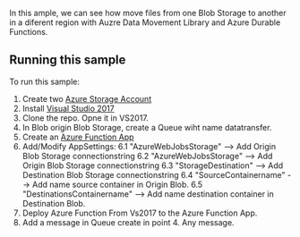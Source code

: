 In this ample, we can see how move files from one Blob Storage to another in a diferent region 
with Auzre Data Movement Library and Azure Durable Functions.

## Running this sample

To run this sample:

1. Create two [Azure Storage Account](https://docs.microsoft.com/en-us/azure/storage/storage-create-storage-account)
2. Install [Visual Studio 2017](https://www.visualstudio.com/en/downloads/)
3. Clone the repo. Opne it in VS2017.
4. In Blob origin Blob Storage, create a Queue wiht name datatransfer.
5. Create an [Azure Function App](https://docs.microsoft.com/en-US/azure/azure-functions/functions-create-first-azure-function)
6. Add/Modify AppSettings:
6.1 "AzureWebJobsStorage" --> Add Origin Blob Storage connectionstring
6.2 "AzureWebJobsStorage" -->  Add Origin Blob Storage connectionstring
6.3 "StorageDestination" --> Add Destination Blob Storage connectionstring
6.4 "SourceContainername" --> Add name source container in Origin Blob.
6.5 "DestinationsContainername" --> Add name destination container in Destination Blob.
7. Deploy Azure Function From Vs2017 to the Azure Function App.
8. Add a message in Queue create in point 4. Any message.
